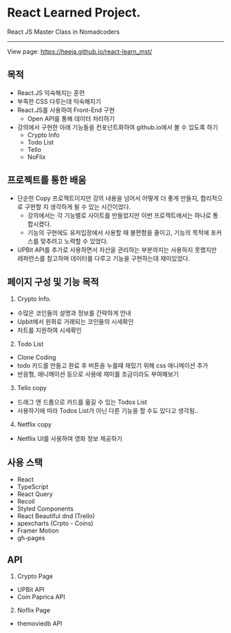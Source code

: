 # React Learned Project.

React JS Master Class in Nomadcoders

---

View page: https://heeja.github.io/react-learn_mst/

## 목적

- React.JS 익숙해지는 훈련
- 부족한 CSS 다루는데 익숙해지기
- React.JS를 사용하여 Front-End 구현
  - Open API를 통해 데이터 처리하기
- 강의에서 구현한 아래 기능들을 컨포넌트화하여 github.io에서 볼 수 있도록 하기
  - Crypto Info
  - Todo List
  - Tello
  - NoFlix

## 프로젝트를 통한 배움

- 단순한 Copy 프로젝트이지만 강의 내용을 넘어서 어떻게 더 좋게 만들지, 합리적으로 구현할 지 생각하게 될 수 있는 시간이었다.
  - 강의에서는 각 기능별로 사이트를 만들었지만 이번 프로젝트에서는 하나로 통합시켰다.
  - 기능의 구현에도 유저입장에서 사용할 때 불편함을 줄이고, 기능의 목적에 포커스를 맞추려고 노력할 수 있었다.
- UPBit API를 추가로 사용하면서 자산을 관리하는 부분까지는 사용하지 못했지만 레퍼런스를 참고하며 데이터를 다루고 기능을 구현하는데 재미있었다.

## 페이지 구성 및 기능 목적

1. Crypto Info.

- 수많은 코인들의 설명과 정보를 간략하게 안내
- Upbit에서 원화로 거래되는 코인들의 시세확인
- 차트를 지원하여 시세확인

2. Todo List

- Clone Coding
- todo 카드를 만들고 완료 후 버튼을 누를때 재밌기 위해 css 애니메이션 추가
- 반응형, 애니메이션 등으로 사용에 재미를 조금이라도 부여해보기

3. Tello copy

- 드래그 앤 드롭으로 카드를 옮길 수 있는 Todos List
- 사용하기에 따라 Todos List가 아닌 다른 기능을 할 수도 있다고 생각됨..

4. Netflix copy

- Netflix UI를 사용하여 영화 정보 제공하기

## 사용 스택

- React
- TypeScript
- React Query
- Recoil
- Styled Components
- React Beautiful dnd (Trello)
- apexcharts (Crpto - Coins)
- Framer Motion
- gh-pages

## API

1. Crypto Page

- UPBit API
- Coin Paprica API

2. Noflix Page

- themoviedb API
